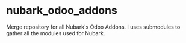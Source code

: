 # nubark_odoo_addons

Merge repository for all Nubark's Odoo Addons. I uses submodules to gather all the modules used for Nubark.